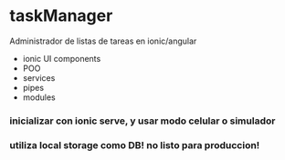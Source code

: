 # taskManager
Administrador de listas de tareas en ionic/angular
- ionic UI components
- POO
- services
- pipes
- modules
### inicializar con ionic serve, y usar modo celular o simulador
### utiliza local storage como DB! no listo para produccion!